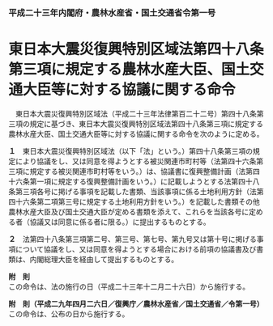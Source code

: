 ### 平成二十三年内閣府・農林水産省・国土交通省令第一号  
# 東日本大震災復興特別区域法第四十八条第三項に規定する農林水産大臣、国土交通大臣等に対する協議に関する命令  
　東日本大震災復興特別区域法（平成二十三年法律第百二十二号）第四十八条第三項の規定に基づき、東日本大震災復興特別区域法第四十八条第三項に規定する農林水産大臣、国土交通大臣等に対する協議に関する命令を次のように定める。  
  
**１**　東日本大震災復興特別区域法（以下「法」という。）第四十八条第三項の規定により協議をし、又は同意を得ようとする被災関連市町村等（法第四十六条第三項に規定する被災関連市町村等をいう。）は、協議書に復興整備計画（法第四十六条第一項に規定する復興整備計画をいう。）に記載しようとする法第四十八条第三項各号に掲げる事項を記載した書類、当該事項に係る土地利用方針（法第四十六条第二項第三号に規定する土地利用方針をいう。）を記載した書類その他農林水産大臣及び国土交通大臣が定める書類を添えて、これらを当該各号に定める者（協議又は同意に係る者に限る。）に提出するものとする。  
  
**２**　法第四十八条第三項第二号、第三号、第七号、第九号又は第十号に掲げる事項について協議をし、又は同意を得ようとする場合における前項の協議書及び書類は、内閣総理大臣を経由して提出するものとする。  
  
**附　則**  
この命令は、法の施行の日（平成二十三年十二月二十六日）から施行する。  
  
**附　則（平成二九年四月二六日／復興庁／農林水産省／国土交通省／令第一号）**  
この命令は、公布の日から施行する。  
  
